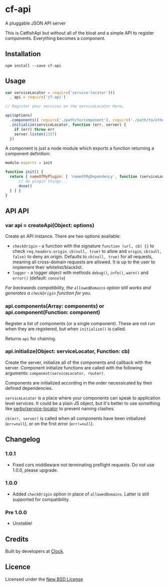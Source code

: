 # cf-api

A pluggable JSON API server

This is CatfishApi but without all of the bloat and a simple API to register components.
Everything becomes a component.

## Installation

    npm install --save cf-api

## Usage

```js
var serviceLocator = require('service-locator')()
  , api = require('cf-api')

// Register your services on the serviceLocator here…

api(options)
  .components([ require('./path/to/component'), require('./path/to/other/component') ])
  .initialize(serviceLocator, function (err, server) {
    if (err) throw err
    server.listen(1337)
  })
```

A component is just a node module which exports a function returning a component definition:

```js
module.exports = init

function init() {
  return { nameOfMyPlugin: [ 'nameOfMyDependency', function (serviceLocator, router, done) {
      // do plugin things...
      done()
  } ] }
}
```

## API API

### var api = createApi(Object: options)

Create an API instance. There are two options available:

- `checkOrigin` - a function with the signature `function (url, cb) {}` to check `req.headers.origin`. `cb(null, true)` to allow and `origin`, `cb(null, false)` to deny an origin. Defaults to `cb(null, true)` for all requests, meaning all cross-domain requests are allowed. It is up to the user to implement their whitelist/blacklist.
- `logger` - a logger object with methods `debug()`, `info()`, `warn()` and `error()` (default: `console`)

*For backwards compatibility, the `allowedDomains` option still works and generates a `checkOrigin` function for you.*

### api.components(Array: components) or api.component(Function: component)

Register a list of components (or a single component). These are not run when they are registered, but when `initialize()`
is called.

Returns `api` for chaining.

### api.initialize(Object: serviceLocator, Function: cb)

Create the server, initialize all of the components and callback with the server. Component initialize
functions are called with the following arguments: `component(serviceLocator, router)`.

Components are initialized according in the order necessicated by their defined dependencies.

`serviceLocator` is a place where your components can speak to application level services.
It could be a plain JS object, but it's better to use something like
[serby/service-locator](https://github.com/serby/service-locator) to prevent naming clashes.

`cb(err, server)` is called when all components have been initialized (`err=null`), or on the first
error (`err!=null`).

## Changelog

### 1.0.1
- Fixed cors middleware not terminating preflight requests. Do not use 1.0.0, please upgrade.

### 1.0.0
- Added `checkOrigin` option in place of `allowedDomains`. Latter is still supported for compatibility.

### Pre 1.0.0
- Unstable!

## Credits
Built by developers at [Clock](http://clock.co.uk).

## Licence
Licensed under the [New BSD License](http://opensource.org/licenses/bsd-license.php)
